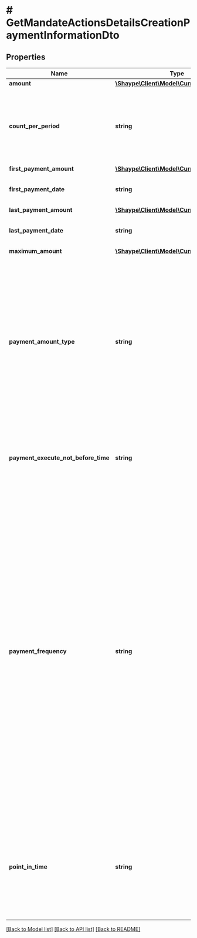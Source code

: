 # # GetMandateActionsDetailsCreationPaymentInformationDto

## Properties

Name | Type | Description | Notes
------------ | ------------- | ------------- | -------------
**amount** | [**\Shaype\Client\Model\CurrencyAmountDto**](CurrencyAmountDto.md) |  | [optional]
**count_per_period** | **string** | Qualifies the frequency in terms of the number of instructions to be created and processed during the specified period. | [optional]
**first_payment_amount** | [**\Shaype\Client\Model\CurrencyAmountDto**](CurrencyAmountDto.md) |  | [optional]
**first_payment_date** | **string** | Date of the first payment predefined in mandate. | [optional]
**last_payment_amount** | [**\Shaype\Client\Model\CurrencyAmountDto**](CurrencyAmountDto.md) |  | [optional]
**last_payment_date** | **string** | Date of the last payment predefined in mandate. | [optional]
**maximum_amount** | [**\Shaype\Client\Model\CurrencyAmountDto**](CurrencyAmountDto.md) |  | [optional]
**payment_amount_type** | **string** | Identifies the mandate payment arrangement. * **BALLOON**: Payment amount is fixed with large final payment amount. * **FIXED**: Payment amount is fixed. * **USAGE_BASED**: Payment amount is based on usage. * **VARIABLE**: Payment amount is variable. | [optional]
**payment_execute_not_before_time** | **string** | Indicates that each execution of the mandate payment should not occur before a given time of that execution day. | [optional]
**payment_frequency** | **string** | Regularity with which instructions are to be created and processed. * **ADHOC**: Event takes place on request or as necessary. * **DAILY**: Event takes place every day. * **FORTNIGHTLY**: Event takes place every two weeks. * **INTRA_DAY**: Event takes place several times a day. * **SEMI_ANNUAL**: Event takes place every six months or two times a year. * **MONTHLY**: Event takes place every month or once a month. * **QUARTERLY**: Event takes place every three months or four times a year. * **WEEKLY**: Event takes place once a week. * **ANNUAL**: Event takes place every year or once a year. |
**point_in_time** | **string** | Qualifies the frequency in terms of an exact point in time or moment within the specified period. If this property is set to &#39;00&#39; it means that the point in time has been cleared on the mandate. | [optional]

[[Back to Model list]](../../README.md#models) [[Back to API list]](../../README.md#endpoints) [[Back to README]](../../README.md)
